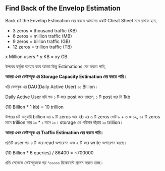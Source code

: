 ## Find Back of the Envelop Estimation

Back of the Envelop Estimation বের করতে আমাদের একটি Cheat Sheet মনে রাখতে হবে,

- 3 zeros = thousand traffic (KB)
- 6 zeros = million traffic (MB)
- 9 zeros = billion traffic (GB)
- 12 zeros = trillion traffic (TB)

x Million users \* y KB = xy GB

উপরের ফর্মুলা ব্যবহার করে আমরা কিছু Estimations বের করতে পারি,

**আমরা এখন ফেইসবুক এর Storage Capacity Estimation বের করতে পারি।**

ধরি ফেসবুক এর DAU(Daily Active User) ১০ Billion।

Daily Active User যদি গড় ১ টি করে post করে তাহলে, ১ টি post ধরে নি 1kb

(10 Billion \* 1 kb) = 10 trillion

উপরের চার্ট অনুযায়ী billion এর ৯ টি zeros আর kb এর ৩ টি zeros মোট ৯ + ৩ = ১২, ১২ টি zeros মানে trillion আর ১০ \* ১ মানে ১০। storage এর পরিমান দাঁড়ায় ১০ trillion।

**আমরা এখন ফেইসবুক এর Traffic Estimation বের করতে পারি।**

প্রতিটি user গড় ৪ টি করে read অপারেশন এবং ২ টি করে write অপারেশন করছে।

(10 Billion \* 6 queries) / 86400 = ~700000

প্রতি সেকেন্ডে ফেইসবুককে গড় ৭০০০০০ রিকোয়েস্ট প্রসেস করতে হচ্ছে।
